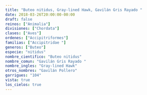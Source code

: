 ```yaml
---
title: "Buteo nitidus, Gray-lined Hawk, Gavilán Gris Rayado "
date: 2018-03-26T20:00:00-00:00
draft: false
reinos: ["Animalia"]
divisiones: ["Chordata"]
clases: ["Aves"]
ordenes: ["Accipitriformes"]
familias: ["Accipitridae "]
generos: ["Buteo"]
especie: "nitidus"
nombre_cientifico: "Buteo nitidus"
nombre_comun: "Gavilán Gris Rayado "
nombre_ingles: "Gray-lined Hawk"
otros_nombres: "Gavilán Pollero"
garrigues: "104"
vista: true
los_cielos: true
---
```

